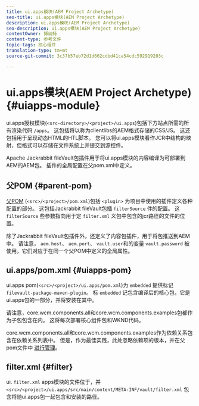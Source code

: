 ```yaml
---
title: ui.apps模块(AEM Project Archetype)
seo-title: ui.apps模块(AEM Project Archetype)
description: ui.apps模块(AEM Project Archetype)
seo-description: ui.apps模块(AEM Project Archetype)
contentOwner: 博纳特
content-type: 参考文件
topic-tags: 核心组件
translation-type: tm+mt
source-git-commit: 3c37b57eb72d1d662cdbd41ca54cdc592919203c

---
```



# ui.apps模块(AEM Project Archetype) {#uiapps-module}

ui.apps授权模块(`<src-directory>/<project>/ui.apps`)包括下方站点所需的所有渲染代码 `/apps`。 这包括将以称为clientlibs的AEM格式存储的CSS/JS。 这还包括用于呈现动态HTML的HTL脚本。 您可以将ui.apps模块看作JCR中结构的映射，但格式可以存储在文件系统上并提交到源控件。

Apache Jackrabbit fileVault包插件用于将ui.apps模块的内容编译为可部署到AEM的AEM包。 插件的全局配置在父pom.xml中定义。

## 父POM {#parent-pom}

[父POM](archetype.md#parent-pom) (`<src>/<project>/pom.xml`)包括 `<plugin>` 为项目中使用的插件定义各种配置的部分。 这包括Jackrabbit fileVault包插 `filterSource` 件的配置。 这 `filterSource` 些参数指向用于定 `filter.xml` 义包中包含的jcr路径的文件的位置。

除了Jackrabbit fileVault包插件外，还定义了内容包插件，用于将包推送到AEM中。 请注意， `aem.host`、 `aem.port`、 `vault.user`和的变量 `vault.password` 被使用，它们对应于在同一个父POM中定义的全局属性。

## ui.apps/pom.xml {#uiapps-pom}

ui.apps pom(`<src>/<project>/ui.apps/pom.xml`)为 `embedded` 提供标记 `filevault-package-maven-plugin`。 标 `embedded` 记包含编译后的核心包，它是ui.apps包的一部分，并将安装在其中。

请注意，core.wcm.components.all和core.wcm.components.examples包都作为子包包含在内。 这将每次部署核心组件包和WKND代码。

core.wcm.components.all和core.wcm.components.examples作为依赖关系包含在依赖关系列表中。 但是，作为最佳实践，此处忽略依赖项的版本，并在父pom文件中 [进行管理](archetype.md#core-components)。

## filter.xml {#filter}

ui. `filter.xml` apps模块的文件位于，并 `<src>/<project>/ui.apps/src/main/content/META-INF/vault/filter.xml` 包含将随ui.apps包一起包含和安装的路径。
